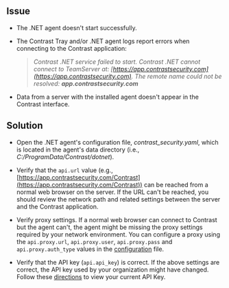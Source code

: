 <!--
title: "The .NET Agent Can't Connect to Contrast"
description: "Troubleshooting guide for .NET agent issues"
tags: "troubleshoot Contrast interface agent installation .NET"
-->

## Issue

* The .NET agent doesn't start successfully.
* The Contrast Tray and/or .NET agent logs report errors when connecting to the Contrast application: 

    >*Contrast .NET service failed to start. Contrast .NET cannot connect to TeamServer at: [https://app.contrastsecurity.com](https://app.contrastsecurity.com). The remote name could not be resolved:* ***app.contrastsecurity.com***

* Data from a server with the installed agent doesn't appear in the Contrast interface.

## Solution

* Open the .NET agent's configuration file, *contrast_security.yaml*, which is located in the agent's data directory (i.e., *C:/ProgramData/Contrast/dotnet*).

* Verify that the `api.url` value (e.g., [https://app.contrastsecurity.com/Contrast](https://app.contrastsecurity.com/Contrast)) can be reached from a normal web browser on the server. If the URL can't be reached, you should review the network path and related settings between the server and the Contrast application.

* Verify proxy settings. If a normal web browser can connect to Contrast but the agent can't, the agent might be missing the proxy settings required by your network environment. You can configure a proxy using the `api.proxy.url`, `api.proxy.user`, `api.proxy.pass` and `api.proxy.auth_type` values in the [configuration](installation-netconfig.html) file.

* Verify that the API key (`api.api_key`) is correct. If the above settings are correct, the API key used by your organization might have changed. Follow these [directions](admin-systemsettings.html#apikey) to view your current API Key.

